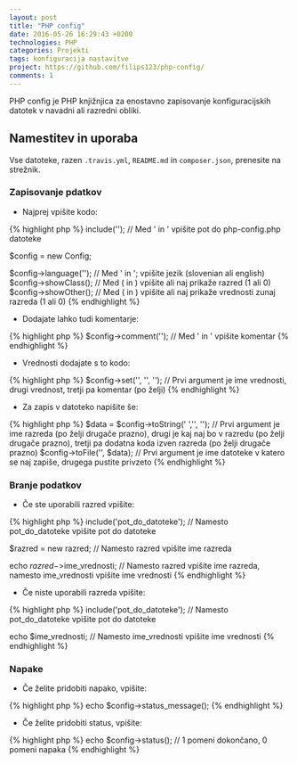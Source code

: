 ```yaml
---
layout: post
title: "PHP config"
date: 2016-05-26 16:29:43 +0200
technologies: PHP
categories: Projekti
tags: konfiguracija nastavitve
project: https://github.com/filips123/php-config/
comments: 1
---
```


PHP config je PHP knjižnjica za enostavno zapisovanje konfiguracijskih datotek v navadni ali razredni obliki.

<!--more-->

## Namestitev in uporaba

Vse datoteke, razen `.travis.yml`, `README.md` in `composer.json`, prenesite na strežnik.

### Zapisovanje pdatkov

* Najprej vpišite kodo:

{% highlight php %}
include(''); // Med ' in ' vpišite pot do php-config.php datoteke

$config = new Config;

$config->language(''); // Med ' in '; vpišite jezik (slovenian ali english)
$config->showClass(); // Med ( in ) vpišite ali naj prikaže razred (1 ali 0)
$config->showOther(); // Med ( in ) vpišite ali naj prikaže vrednosti zunaj razreda (1 ali 0)
{% endhighlight %}

* Dodajate lahko tudi komentarje:

{% highlight php %}
$config->comment(''); // Med ' in ' vpišite komentar
{% endhighlight %}

* Vrednosti dodajate s to kodo:

{% highlight php %}
$config->set('', '', ''); // Prvi argument je ime vrednosti, drugi vrednost, tretji pa komentar (po želji)
{% endhighlight %}

* Za zapis v datoteko napišite še:

{% highlight php %}
$data = $config->toString(' ','', ''); // Prvi argument je ime razreda (po želji drugače prazno), drugi je kaj naj bo v razredu (po želji drugače prazno), tretji pa dodatna koda izven razreda (po želji drugače prazno)
$config->toFile('', $data); // Prvi argument je ime datoteke v katero se naj zapiše, drugega pustite privzeto
{% endhighlight %}

### Branje podatkov

* Če ste uporabili razred vpišite:

{% highlight php %}
include('pot_do_datoteke'); // Namesto pot_do_datoteke vpišite pot do datoteke

$razred = new razred; // Namesto razred vpišite ime razreda

echo $razred->$ime_vrednosti; // Namesto razred vpišite ime razreda, namesto ime_vrednosti vpišite ime vrednosti
{% endhighlight %}

* Če niste uporabili razreda vpišite:

{% highlight php %}
include('pot_do_datoteke'); // Namesto pot_do_datoteke vpišite pot do datoteke

echo $ime_vrednosti; // Namesto ime_vrednosti vpišite ime vrednosti
{% endhighlight %}

### Napake

* Če želite pridobiti napako, vpišite:

{% highlight php %}
echo $config->status_message();
{% endhighlight %}

* Če želite pridobiti status, vpišite:

{% highlight php %}
echo $config->status(); // 1 pomeni dokončano, 0 pomeni napaka
{% endhighlight %}

